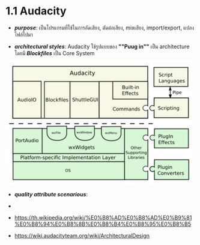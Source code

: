 # 1.1 Audacity
- ***purpose***: เป็นโปรแกรมที่ใช้ในการอัดเสียง, ตัดต่อเสียง, mixเสียง, import/export, แปลงไฟล์ไปมา         

- ***architectural styles***: Audacity ใช้รูปแบบของ **""Puug in""** เป็น architecture โดยมี ***Blockfiles*** เป็น Core System

 ![pic!](https://github.com/kritsanaphat/Software-Architecture/blob/main/audacityARCHITEC.png "layer")

- ***quality attribute scenarious***:
- 


- https://th.wikipedia.org/wiki/%E0%B8%AD%E0%B8%AD%E0%B9%81%E0%B8%94%E0%B8%8B%E0%B8%B4%E0%B8%95%E0%B8%B5
- https://wiki.audacityteam.org/wiki/ArchitecturalDesign

